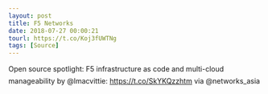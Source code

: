 ```yaml
---
layout: post
title: F5 Networks
date: 2018-07-27 00:00:21
tourl: https://t.co/Koj3fUWTNg
tags: [Source]
---
```

Open source spotlight: F5 infrastructure as code and multi-cloud manageability by @lmacvittie: https://t.co/SkYKQzzhtm via @networks_asia